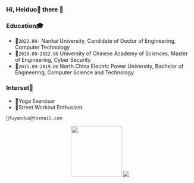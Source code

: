 ### Hi, Heiduo🌝 there 👋

<!--
**freedomFu/freedomFu** is a ✨ _special_ ✨ repository because its `README.md` (this file) appears on your GitHub profile.

Here are some ideas to get you started:

- 🔭 I’m currently working on ...
- 🌱 I’m currently learning ...
- 👯 I’m looking to collaborate on ...
- 🤔 I’m looking for help with ...
- 💬 Ask me about ...
- 📫 How to reach me: ...
- 😄 Pronouns: ...
- ⚡ Fun fact: ...
[![我的 GitHub 数据](https://github-readme-stats.vercel.app/api?username=freedomFu)]()
-->



### Education🎓

- 🧗`2022.09-` Nankai University, Candidate of Doctor of Engineering, Computer Technology
- 🏃`2019.09-2022.06` University of Chinese Academy of Sciences, Master of Engineering, Cyber Security
- 🚶`2015.09-2019.06` North China Electric Power University, Bachelor of Engineering, Computer Science and Technology

### Interset🐸
- 🧘Yoga Exerciser
- 🤸Street Workout Enthusiast

`📮fuyanduo@foxmail.com`

<div align="center"> <img height="137px" src="https://github-readme-stats.vercel.app/api?username=freedomFu&hide_title=true&hide_border=true&show_icons=trueline_height=21&text_color=000&icon_color=000&bg_color=0,ea6161,ffc64d,fffc4d,52fa5a&theme=graywhite" /> 
  <img src="https://github-readme-stats.vercel.app/api/top-langs/?username=freedomFu&hide_title=true&hide_border=true&layout=compact&langs_count=6&text_color=000&icon_color=fff&bg_color=0,52fa5a,4dfcff,c64dff&theme=graywhite" /> </div>
